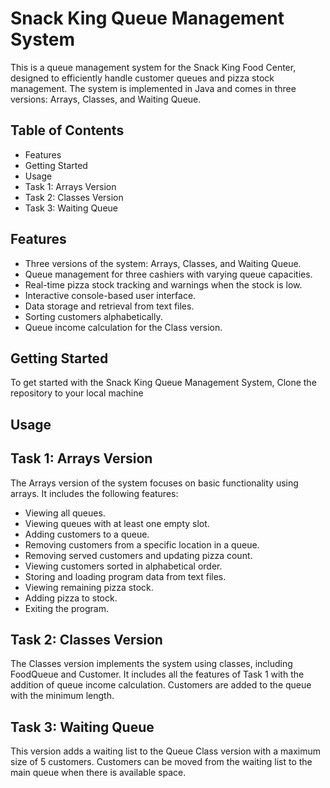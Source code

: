# Snack King Queue Management System

This is a queue management system for the Snack King Food Center, designed to efficiently handle customer queues and pizza stock management. The system is implemented in Java and comes in three versions: Arrays, Classes, and Waiting Queue.

## Table of Contents

- Features
- Getting Started
- Usage
- Task 1: Arrays Version
- Task 2: Classes Version
- Task 3: Waiting Queue

## Features

- Three versions of the system: Arrays, Classes, and Waiting Queue.
- Queue management for three cashiers with varying queue capacities.
- Real-time pizza stock tracking and warnings when the stock is low.
- Interactive console-based user interface.
- Data storage and retrieval from text files.
- Sorting customers alphabetically.
- Queue income calculation for the Class version.

## Getting Started

To get started with the Snack King Queue Management System, Clone the repository to your local machine

## Usage
## Task 1: Arrays Version
The Arrays version of the system focuses on basic functionality using arrays. It includes the following features:

- Viewing all queues.
- Viewing queues with at least one empty slot.
- Adding customers to a queue.
- Removing customers from a specific location in a queue.
- Removing served customers and updating pizza count.
- Viewing customers sorted in alphabetical order.
- Storing and loading program data from text files.
- Viewing remaining pizza stock.
- Adding pizza to stock.
- Exiting the program.

## Task 2: Classes Version
The Classes version implements the system using classes, including FoodQueue and Customer. It includes all the features of Task 1 with the addition of queue income calculation. Customers are added to the queue with the minimum length.

## Task 3: Waiting Queue
This version adds a waiting list to the Queue Class version with a maximum size of 5 customers. Customers can be moved from the waiting list to the main queue when there is available space.
